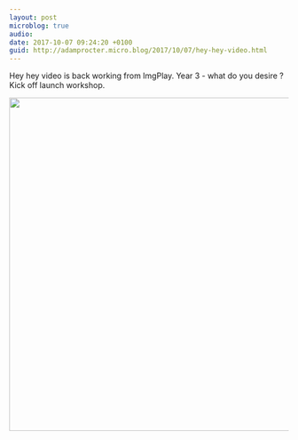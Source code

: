 ```yaml
---
layout: post
microblog: true
audio: 
date: 2017-10-07 09:24:20 +0100
guid: http://adamprocter.micro.blog/2017/10/07/hey-hey-video.html
---
```

Hey hey video is back working from ImgPlay. Year 3 - what do you desire ? Kick off launch workshop.

<img src="http://discursive.adamprocter.co.uk/uploads/2017/dcef31a5f2.jpg" width="600" height="600" />
